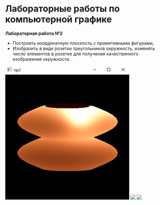 # Лабораторные работы по компьютерной графике

**Лабораторная работа №2**
- Построить координатную плоскость с примитивными фигурами,
- Изобразить в виде розетки треугольников окружность, изменять число элементов в розетке для получения качественного изображения окружности.

[![](https://github.com/voltara13/opengl/blob/lw2/scr1.png)](https://github.com/voltara13/opengl/blob/lw2/scr1.png)
[![](https://github.com/voltara13/opengl/blob/lw2/scr2.png)](https://github.com/voltara13/opengl/blob/lw2/scr2.png)
[![](https://github.com/voltara13/opengl/blob/lw2/scr3.png)](https://github.com/voltara13/opengl/blob/lw2/scr3.png)
